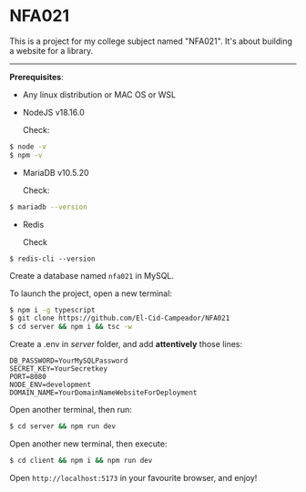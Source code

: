 # NFA021

This is a project for my college subject named "NFA021". It's about building a website for a library.

---

**Prerequisites**:

* Any linux distribution or MAC OS or WSL
* NodeJS v18.16.0

  Check:

```bash
$ node -v
$ npm -v
```

* MariaDB v10.5.20

  Check:

```bash
$ mariadb --version
```

* Redis

  Check

```$bash
$ redis-cli --version
```

Create a database named `nfa021` in MySQL.

To launch the project, open a new terminal:

```bash
$ npm i -g typescript
$ git clone https://github.com/El-Cid-Campeador/NFA021
$ cd server && npm i && tsc -w
```

Create a .env in *server* folder, and add **attentively** those lines:

```.env
DB_PASSWORD=YourMySQLPassword
SECRET_KEY=YourSecretkey
PORT=8080
NODE_ENV=development
DOMAIN_NAME=YourDomainNameWebsiteForDeployment
```

Open another terminal, then run:

```bash
$ cd server && npm run dev
```

Open another new terminal, then execute:

```bash
$ cd client && npm i && npm run dev
```

Open `http://localhost:5173` in your favourite browser, and enjoy!
